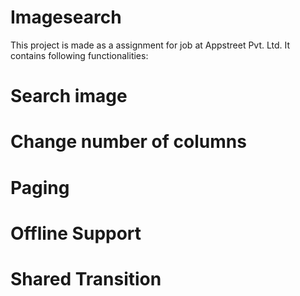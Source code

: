 # Imagesearch

This project is made as a assignment for job at Appstreet Pvt. Ltd.
It contains following functionalities:

# Search image
# Change number of columns
# Paging
# Offline Support
# Shared Transition

